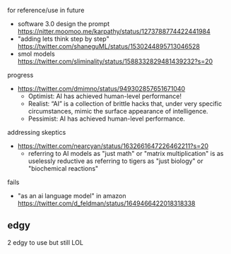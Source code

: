 
for reference/use in future

- software 3.0 design the prompt https://nitter.moomoo.me/karpathy/status/1273788774422441984
- "adding lets think step by step" https://twitter.com/shaneguML/status/1530244895713046528
- smol models https://twitter.com/sliminality/status/1588332829481439232?s=20

progress
- https://twitter.com/dmimno/status/949302857651671040
	- Optimist: AI has achieved human-level performance! 
	- Realist: “AI” is a collection of brittle hacks that, under very specific circumstances, mimic the surface appearance of intelligence. 
	- Pessimist: AI has achieved human-level performance.

addressing skeptics
- https://twitter.com/nearcyan/status/1632661647226462211?s=20
	- referring to AI models as "just math" or "matrix multiplication" is as uselessly reductive as referring to tigers as "just biology" or "biochemical reactions"

fails
- "as an ai language model"  in amazon https://twitter.com/d_feldman/status/1649466422018318338


## edgy

2 edgy to use but still LOL